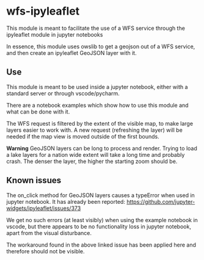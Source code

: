 # wfs-ipyleaflet

This module is meant to facilitate the use of a WFS service through the ipyleaflet module in jupyter notebooks

In essence, this module uses owslib to get a geojson out of a WFS service, and then create an ipyleaflet GeoJSON layer with it.

## Use

This module is meant to be used inside a jupyter notebook, either with a standard server or through vscode/pycharm.

There are a notebook examples which show how to use this module and what can be done with it.

The WFS request is filtered by the extent of the visible map, to make large layers easier to work with. 
A new request (refreshing the layer) will be needed if the map view is moved outside of the first bounds.

**Warning**
GeoJSON layers can be long to process and render. Trying to load a lake layers for a nation wide extent will take a long time
and probably crash. The denser the layer, the higher the starting zoom should be.

## Known issues

The on_click method for GeoJSON layers causes a typeError when used in jupyter notebook. It has already been reported: https://github.com/jupyter-widgets/ipyleaflet/issues/373

We get no such errors (at least visibly) when using the example notebook in vscode, but there appears to be no functionality loss in jupyter
notebook, apart from the visual disturbance.

The workaround found in the above linked issue has been applied here and therefore should not be visible.

